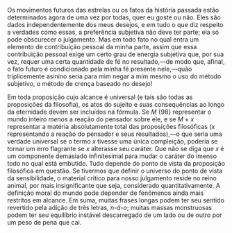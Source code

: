 Os movimentos futuros das estrelas ou os fatos da história passada estão determinados agora de uma vez por todas, quer eu goste ou não. Eles são dados independentemente dos meus desejos, e em tudo o que diz respeito a verdades como essas, a preferência subjetiva não deve ter parte; ela só pode obscurecer o julgamento. Mas em todo fato no qual entra um elemento de contribuição pessoal da minha parte, assim que essa contribuição pessoal exige um certo grau de energia subjetiva que, por sua vez, requer uma certa quantidade de fé no resultado,—de modo que, afinal, o fato futuro é condicionado pela minha fé presente nele,—quão triplicemente asinino seria para mim negar a mim mesmo o uso do método subjetivo, o método de crença baseado no desejo!

Em toda proposição cujo alcance é universal (e tais são todas as proposições da filosofia), os atos do sujeito e suas consequências ao longo da eternidade devem ser incluídos na fórmula. Se _M_ {98} representar o mundo inteiro _menos_ a reação do pensador sobre ele, e se _M_ + _x_ representar a matéria absolutamente total das proposições filosóficas (_x_ representando a reação do pensador e seus resultados),—o que seria uma verdade universal se o termo _x_ tivesse uma única compleição, poderia se tornar um erro flagrante se _x_ alterasse seu caráter. Que não se diga que _x_ é um componente demasiado infinitesimal para mudar o caráter do imenso todo no qual está embutido. Tudo depende do ponto de vista da proposição filosófica em questão. Se tivermos que definir o universo do ponto de vista da sensibilidade, o material crítico para nosso julgamento reside no reino animal, por mais insignificante que seja, considerado quantitativamente. A definição moral do mundo pode depender de fenômenos ainda mais restritos em alcance. Em suma, muitas frases longas podem ter seu sentido revertido pela adição de três letras, _n-ã-o_; muitas massas monstruosas podem ter seu equilíbrio instável descarregado de um lado ou de outro por um peso de pena que cai.